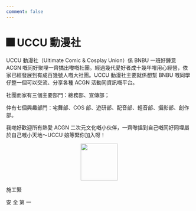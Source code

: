 ```yaml
---
comment: false
---
```


# 🎆 UCCU 動漫社  

UCCU 動漫社（Ultimate Comic & Cosplay Union）係 BNBU 一班好鍾意 ACGN 嘅同好聚埋一齊搞出嚟嘅社團。經過幾代愛好者成十幾年咁用心經營，依家已經發展到有成百幾號人嘅大社團。UCCU 動漫社主要就係想幫 BNBU 嘅同學仔整一個可以交流、分享各種 ACGN 活動同資訊嘅平台。  

社團而家有三個主要部門：總務部、宣傳部；  

仲有七個興趣部門：宅舞部、COS 部、遊研部、配音部、輕音部、攝影部、創作部。  

我哋好歡迎所有熱愛 ACGN 二次元文化嘅小伙伴，一齊嚟搵到自己嘅同好同埋屬於自己嘅小天地～UCCU 娘等緊你加入呀！  

<p align="center">  
  <img src="https://sao.uic.edu.cn/virtual_attach_file.vsb?afc=NMmlTZMlWVUzC8otz-Pn7MRU47PM87jYMl7aMmlioRrVLlL0gihFp2hmCIa0MSh2U1yiMkhfozffnm94UNMfLmLZM7-YLmLaM4l4ozLsnRVFMmT2o7l4LlWFnlUiLkbaptveo4Oe6ITm5sMApYhXptQ0g47PMzG0Lz-ZMYbw62w8c&tid=1150&nid=1287&e=.png" width="100" height="100" />  
</p>  

施工緊  

安 全 第 一  
